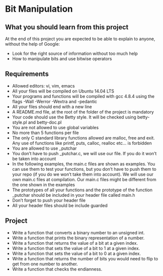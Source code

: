 # Bit Manipulation

## What you should learn from this project

At the end of this project you are expected to be able to explain to anyone, without the help of Google:
- Look for the right source of information without too much help
- How to manipulate bits and use bitwise operators
## Requirements

- Allowed editors: vi, vim, emacs
- All your files will be compiled on Ubuntu 14.04 LTS
- Your programs and functions will be compiled with gcc 4.8.4 using the flags -Wall -Werror -Wextra and -pedantic
- All your files should end with a new line
- A README.md file, at the root of the folder of the project is mandatory
- Your code should use the Betty style. It will be checked using betty-style.pl and betty-doc.pl
- You are not allowed to use global variables
- No more than 5 functions per file
- The only C standard library functions allowed are malloc, free and exit. Any use of functions like printf, puts, calloc, realloc etc… is forbidden
- You are allowed to use _putchar
- You don’t have to push _putchar.c, we will use our file. If you do it won’t be taken into account
- In the following examples, the main.c files are shown as examples. You can use them to test your functions, but you don’t have to push them to your repo (if you do we won’t take them into account). We will use our own main.c files at compilation. Our main.c files might be different from the one shown in the examples
- The prototypes of all your functions and the prototype of the function _putchar should be included in your header file called main.h
- Don’t forget to push your header file
- All your header files should be include guarded

## Project
- Write a function that converts a binary number to an unsigned int.
- Write a function that prints the binary representation of a number.
- Write a function that returns the value of a bit at a given index.
- Write a function that sets the value of a bit to 1 at a given index.
- Write a function that sets the value of a bit to 0 at a given index.
- Write a function that returns the number of bits you would need to flip to get from one number to another.
- Write a function that checks the endianness.
